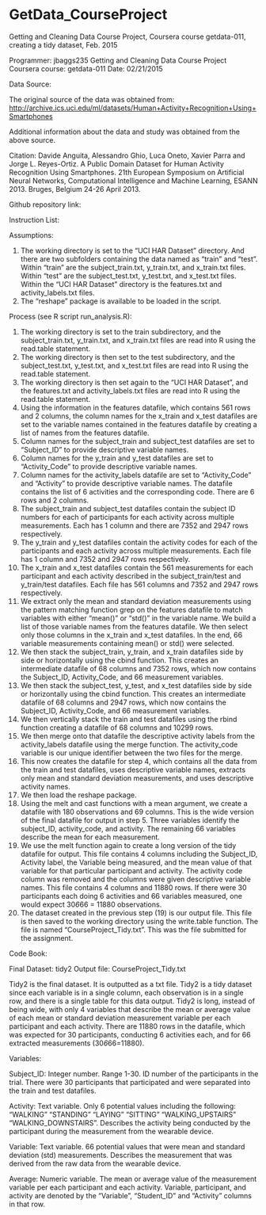 # GetData_CourseProject
Getting and Cleaning Data Course Project, Coursera course getdata-011, creating a tidy dataset, Feb. 2015

Programmer: jbaggs235
Getting and Cleaning Data Course Project
Coursera course: getdata-011
Date: 02/21/2015

Data Source:

The original source of the data was obtained from:
http://archive.ics.uci.edu/ml/datasets/Human+Activity+Recognition+Using+Smartphones

Additional information about the data and study was obtained from the above source.

Citation:
Davide Anguita, Alessandro Ghio, Luca Oneto, Xavier Parra and Jorge L. Reyes-Ortiz. A Public Domain Dataset for Human Activity Recognition Using Smartphones. 21th European Symposium on Artificial Neural Networks, Computational Intelligence and Machine Learning, ESANN 2013. Bruges, Belgium 24-26 April 2013.


Github repository link:


Instruction List:

Assumptions:
1.	The working directory is set to the “UCI HAR Dataset” directory. And there are two subfolders containing the data named as “train” and “test”. Within “train” are the subject_train.txt, y_train.txt, and x_train.txt files. Within “test” are the subject_test.txt, y_test.txt, and x_test.txt files. Within the “UCI HAR Dataset” directory is the features.txt and activity_labels.txt files.
2.	The “reshape” package is available to be loaded in the script.

Process (see R script run_analysis.R):
1.	The working directory is set to the train subdirectory, and the subject_train.txt, y_train.txt, and x_train.txt files are read into R using the read.table statement.
2.	The working directory is then set to the test subdirectory, and the subject_test.txt, y_test.txt, and x_test.txt files are read into R using the read.table statement.
3.	The working directory is then set again to the “UCI HAR Dataset”, and the features.txt and activity_labels.txt files are read into R using the read.table statement.
4.	Using the information in the features datafile, which contains 561 rows and 2 columns, the column names for the x_train and x_test datafiles are set to the variable names contained in the features datafile by creating a list of names from the features datafile.
5.	Column names for the subject_train and subject_test datafiles are set to “Subject_ID” to provide descriptive variable names.
6.	Column names for the y_train and y_test datafiles are set to “Activity_Code” to provide descriptive variable names.
7.	Column names for the activity_labels datafile are set to “Activity_Code” and “Activity” to provide descriptive variable names. The datafile contains the list of 6 activities and the corresponding code. There are 6 rows and 2 columns.
8.	The subject_train and subject_test datafiles contain the subject ID numbers for each of participants for each activity across multiple measurements. Each has 1 column and there are 7352 and 2947 rows respectively.
9.	The y_train and y_test datafiles contain the activity codes for each of the participants and each activity across multiple measurements. Each file has 1 column and 7352 and 2947 rows respectively.
10.	The x_train and x_test datafiles contain the 561 measurements for each participant and each activity described in the subject_train/test and y_train/test datafiles. Each file has 561 columns and 7352 and 2947 rows respectively.
11.	 We extract only the mean and standard deviation measurements using the pattern matching function grep on the features datafile to match variables with either “mean()” or “std()” in the variable name. We build a list of those variable names from the features datafile. We then select only those columns in the x_train and x_test datafiles. In the end, 66 variable measurements containing mean() or std() were selected.
12.	We then stack the subject_train, y_train, and x_train datafiles side by side or horizontally using the cbind function. This creates an intermediate datafile of 68 columns and 7352 rows, which now contains the Subject_ID, Activity_Code, and 66 measurement variables.
13.	We then stack the subject_test, y_test, and x_test datafiles side by side or horizontally using the cbind function. This creates an intermediate datafile of 68 columns and 2947 rows, which now contains the Subject_ID, Activity_Code, and 66 measurement variables.
14.	We then vertically stack the train and test datafiles using the rbind function creating a datafile of 68 columns and 10299 rows.
15.	We then merge onto that datafile the descriptive activity labels from the activity_labels datafile using the merge function. The activity_code variable is our unique identifier between the two files for the merge. 
16.	This now creates the datafile for step 4, which contains all the data from the train and test datafiles, uses descriptive variable names, extracts only mean and standard deviation measurements, and uses descriptive activity names.
17.	We then load the reshape package.
18.	Using the melt and cast functions with a mean argument, we create a datafile with 180 observations and 69 columns. This is the wide version of the final datafile for output in step 5. Three variables identify the subject_ID, activity_code, and activity. The remaining 66 variables describe the mean for each measurement. 
19.	We use the melt function again to create a long version of the tidy datafile for output. This file contains 4 columns including the Subject_ID, Activity label, the Variable being measured, and the mean value of that variable for that particular participant and activity. The activity code column was removed and the columns were given descriptive variable names. This file contains 4 columns and 11880 rows. If there were 30 participants each doing 6 activities and 66 variables measured, one would expect 30*6*66 = 11880 observations.
20.	The dataset created in the previous step (19) is our output file. This file is then saved to the working directory using the write.table function. The file is named “CourseProject_Tidy.txt”. This was the file submitted for the assignment.


Code Book:

Final Dataset: tidy2
Output file: CourseProject_Tidy.txt

Tidy2 is the final dataset. It is outputted as a txt file. Tidy2 is a tidy dataset since each variable is in a single column, each observation is in a single row, and there is a single table for this data output. Tidy2 is long, instead of being wide, with only 4 variables that describe the mean or average value of each mean or standard deviation measurement variable per each participant and each activity. There are 11880 rows in the datafile, which was expected for 30 participants, conducting 6 activities each, and for 66 extracted measurements (30*6*66=11880).

Variables:

Subject_ID: 
Integer number. Range 1-30. 
ID number of the participants in the trial. There were 30 participants that participated and were separated into the train and test datafiles.

Activity:
Text variable. Only 6 potential values including the following: “WALKING” “STANDING” “LAYING” “SITTING” “WALKING_UPSTAIRS” “WALKING_DOWNSTAIRS”.
Describes the activity being conducted by the participant during the measurement from the wearable device.

Variable:
Text variable. 66 potential values that were mean and standard deviation (std) measurements.
Describes the measurement that was derived from the raw data from the wearable device.

Average:
Numeric variable.
The mean or average value of the measurement variable per each participant and each activity. Variable, participant, and activity are denoted by the “Variable”, “Student_ID” and “Activity” columns in that row.
